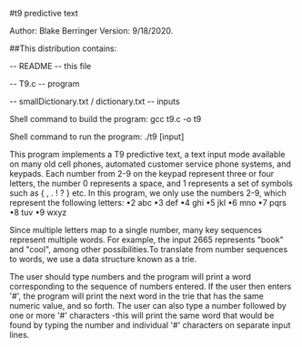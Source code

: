 #t9 predictive text 

Author: Blake Berringer Version: 9/18/2020.

##This distribution contains:

-- README -- this file

-- T9.c -- program

-- smallDictionary.txt / dictionary.txt -- inputs 

Shell command to build the program: gcc t9.c -o t9   

Shell command to run the program: ./t9 [input]  

This program implements a T9 predictive text, a text input mode available on many old cell phones, automated customer service phone systems, and keypads. Each number from 2-9 on the keypad represent three or four letters, the number 0 represents a space, and 1 represents a set of symbols such as { , . ! ? } etc. In this program, we only use the numbers 2-9, which represent the following letters:
•2 abc
•3 def
•4 ghi
•5 jkl
•6 mno
•7 pqrs
•8 tuv
•9 wxyz

Since multiple letters map to a single number, many key sequences represent multiple words. For example, the input 2665 represents "book" and "cool", among other possibilities.To translate from number sequences to words, we use a data structure known as a trie.  

The user should type numbers and the program will print a word corresponding to the sequence of numbers entered. If the user then enters '#', the program will print the next word in the trie that has the same numeric value, and so forth. The user can also type a number followed by one or more '#' characters -this will print the same word that would be found by typing the number and individual '#' characters on separate input lines.
